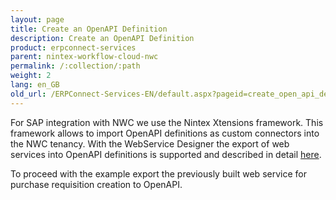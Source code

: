 ```yaml
---
layout: page
title: Create an OpenAPI Definition
description: Create an OpenAPI Definition
product: erpconnect-services
parent: nintex-workflow-cloud-nwc
permalink: /:collection/:path
weight: 2
lang: en_GB
old_url: /ERPConnect-Services-EN/default.aspx?pageid=create_open_api_definitions
---
```


For SAP integration with NWC we use the Nintex Xtensions framework. This framework allows to import OpenAPI definitions as custom connectors into the NWC tenancy. With the WebService Designer the export of web services into OpenAPI definitions is supported and described in detail [here](../../ecs-core/webservice-designer/create-openapi-definitions). 

To proceed with the example export the previously built web service for purchase requisition creation to OpenAPI.   